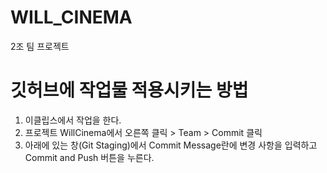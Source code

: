 # WILL_CINEMA
2조 팀 프로젝트

<h1>깃허브에 작업물 적용시키는 방법</h1>

1. 이클립스에서 작업을 한다. <br>
2. 프로젝트 WillCinema에서 오른쪽 클릭 > Team > Commit 클릭 <br>
3. 아래에 있는 창(Git Staging)에서 Commit Message란에 변경 사항을 입력하고 Commit and Push 버튼을 누른다.<br>
